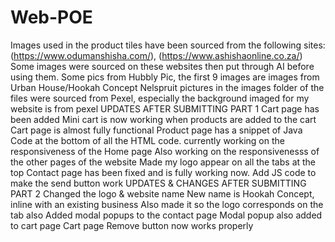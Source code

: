 # Web-POE
Images used in the product tiles have been sourced from the following sites: (https://www.odumanshisha.com/), (https://www.ashishaonline.co.za/)
Some images were sourced on these websites then put through AI before using them.
Some pics from Hubbly Pic, the first 9 images are images from Urban House/Hookah Concept Nelspruit
pictures in the images folder of the files were sourced from Pexel, especially the background imaged for my website is from pexel
UPDATES AFTER SUBMITTING PART 1
Cart page has been added
Mini cart is now working when products are added to the cart
Cart page is almost fully functional
Product page has a snippet of Java Code at the bottom of all the HTML code.
currently working on the responsiveness of the Home page
Also working on the responsivenesss of the other pages of the website
Made my logo appear on all the tabs at the top
Contact page has been fixed and is fully working now.
Add JS code to make the send button work
UPDATES & CHANGES AFTER SUBMITTING PART 2
Changed the logo & website name
New name is Hookah Concept, inline with an existing business
Also made it so the logo corresponds on the tab also
Added modal popups to the contact page
Modal popup also added to cart page
Cart page Remove button now works properly
